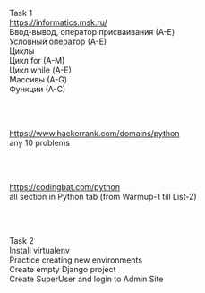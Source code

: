 Task 1 <br />
https://informatics.msk.ru/ <br />
Ввод-вывод, оператор присваивания (А-E) <br />
Условный оператор (А-Е) <br />
Циклы <br />
Цикл for (A-M) <br />
Цикл while (А-E) <br />
Массивы (А-G) <br />
Функции (А-С) <br />

<br />
<br />

https://www.hackerrank.com/domains/python <br />
any 10 problems <br />

<br />
<br />

https://codingbat.com/python <br />
all section in Python tab (from Warmup-1 till List-2) <br />

<br />
<br />

Task 2 <br /> 
Install virtualenv <br />
Practice creating new environments <br />
Create empty Django project  <br />
Create SuperUser and login to Admin Site <br />
